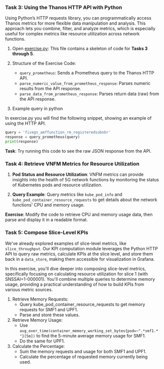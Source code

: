 ### Task 3: Using the Thanos HTTP API with Python

Using Python’s HTTP requests library, you can programmatically access Thanos metrics for more flexible data manipulation and analysis. This approach lets you combine, filter, and analyze metrics, which is especially useful for complex metrics like resource utilization across network functions.
1.	Open [exercise.py](exercise.py): This file contains a skeleton of code for **Tasks 3 through 5**.
2.	Structure of the Exercise Code:
	- `query_prometheus`: Sends a Prometheus query to the Thanos HTTP API.
	- `parse_numeric_value_from_prometheus_response`: Parses numeric results from the API response.
	- `parse_data_from_prometheus_response`: Parses return data (raw) from the API response.

3. Example query in python

In exercise.py you will find the following snippet, showing an example of using the HTTP API.

```python
query = 'fivegs_amffunction_rm_registeredsubnbr'
response = query_prometheus(query)
print(response)
```

**Task**: Try running this code to see the raw JSON response from the API.

### Task 4: Retrieve VNFM Metrics for Resource Utilization

1.	**Pod Status and Resource Utilization**: VNFM metrics can provide insights into the health of 5G network functions by monitoring the status of Kubernetes pods and resource utilization.

2.	**Query Example**: Query metrics like `kube_pod_info` and `kube_pod_container_resource_requests` to get details about the network functions' CPU and memory usage.

**Exercise**: Modify the code to retrieve CPU and memory usage data, then parse and display it in a readable format.


### Task 5: Compose Slice-Level KPIs


We've already explored examples of slice-level metrics, like `slice_throughput`. Our KPI computation module leverages the Python HTTP API to query raw metrics, calculate KPIs at the slice level, and store them back in a `data_store`, making them accessible for visualization in Grafana.

In this exercise, you'll dive deeper into composing slice-level metrics, specifically focusing on calculating resource utilization for slice 1 (with SNSSAI=1-000001). You'll combine multiple queries to determine memory usage, providing a practical understanding of how to build KPIs from various metric sources.

1. Retrieve Memory Requests:
    - Query kube_pod_container_resource_requests to get memory requests for SMF1 and UPF1.
    - Parse and store these values.
2. Retrieve Memory Usage:
    - Use `avg_over_time(container_memory_working_set_bytes{pod=~".*smf1.*"}[5m])` to find the 5-minute average memory usage for SMF1.
	- Do the same for UPF1.
3. Calculate the Percentage:
    - Sum the memory requests and usage for both SMF1 and UPF1.
	- Calculate the percentage of requested memory currently being used.

